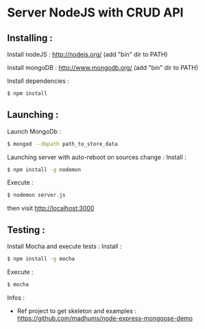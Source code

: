 # Server NodeJS with CRUD API

## Installing :

Install nodeJS : http://nodejs.org/
(add "bin" dir to PATH)

Install mongoDB : http://www.mongodb.org/
(add "bin" dir to PATH)

Install dependencies :
```sh
$ npm install
```


## Launching :

Launch MongoDb :
```sh
$ mongod --dbpath path_to_store_data
```

Launching server with auto-reboot on sources change :
Install :
```sh
$ npm install -g nodemon
```
Execute :
```sh
$ nodemon server.js
```

then visit [http://localhost:3000](http://localhost:3000)

## Testing :

Install Mocha and execute tests :
Install :
```sh
$ npm install -g mocha
```
Execute :
```sh
$ mocha
```



Infos :

- Ref project to get skeleton and examples :
https://github.com/madhums/node-express-mongoose-demo